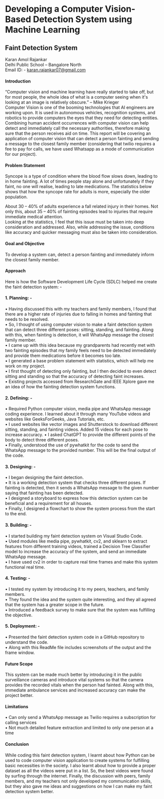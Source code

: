 # Developing a Computer Vision-Based Detection System using Machine Learning
## Faint Detection System


Karan Amol Rajankar </br>
Delhi Public School – Bangalore North </br>
Email ID: - karan.rajankar07@gmail.com </br>

#### Introduction
“Computer vision and machine learning have really started to take off, but for most people, the whole idea of what is a computer seeing when it's looking at an image is relatively obscure.” – Mike Krieger </br>
Computer Vision is one of the booming technologies that AI engineers are working upon. It is used in autonomous vehicles, recognition systems, and robotics to provide computers the eyes that they need for detecting entities. Combining human accident occurrences with computer vision can help detect and immediately call the necessary authorities, therefore making sure that the person receives aid on time. This report will be covering an application of computer vision that can detect a person fainting and sending a message to the closest family member (considering that twilio requires a fee to pay for calls, we have used Whatsapp as a mode of communication for our project).

#### Problem Statement
Syncope is a type of condition where the blood flow slows down, leading to in home fainting. A lot of times people stay alone and unfortunately if they faint, no one will realise, leading to late medications. The statistics below shows that how the syncope rate for adults is more, especially the older population. </br> 

About 30 – 40% of adults experience a fall related injury in their homes. Not only this, about 35 – 40% of fainting episodes lead to injuries that require immediate medical attention. </br>
Looking at the statistics, I feel that this issue must be taken into deep consideration and addressed. Also, while addressing the issue, conditions like accuracy and quicker messaging must also be taken into consideration.

#### Goal and Objective
To develop a system can, detect a person fainting and immediately inform the closest family member.
#### Approach
Here is how the Software Development Life Cycle (SDLC) helped me create the faint detection system: - </br>
#### 1.	Planning: - 
•	Having discussed this with my teachers and family members, I found that there are a higher rate of injuries due to falling in homes and fainting that needs to be resolved. </br>
•	So, I thought of using computer vision to make a faint detection system that can detect three different poses: sitting, standing, and fainting. Along with this, when fainting is detection, it will WhatsApp message the closest family member. <br>
•	I came up with this idea because my grandparents had recently met with two fainting episodes that my family feels need to be detected immediately and provide them medications before it becomes too late. <br>
•	I generated a base problem statement with statistics, which will help me work on my project. <br>
•	I first thought of detecting only fainting, but I then decided to even detect sitting and standing so that the accuracy of detecting faint increases. <br>
•	Existing projects accessed from ResearchGate and IEEE Xplore gave me an idea of how the fainting detection system functions. <br>
 
#### 2.	Defining: -
•	Required Python computer vision, media pipe and WhatsApp message coding experience. I learned about it through many YouTube videos and websites like GeeksForGeeks, Java Tutorials, etc. <br>
•	I used websites like vector images and Shutterstock to download different sitting, standing, and fainting videos. Added 15 videos for each pose to increase accuracy. 
•	I asked ChatGPT to provide the different points of the body to detect three different poses. <br>
•	Finally, understood the use of pywhatkit for the code to send the WhatsApp message to the provided number. This will be the final output of the code. <br>
 
#### 3.	Designing: - 
•	I began designing the faint detection. <br>
•	It is a working detection system that checks three different poses. If fainting is detected, then it sends a WhatsApp message to the given number saying that fainting has been detected. <br>
•	I designed a storyboard to express how this detection system can be beneficial and a requirement for all houses. <br>
•	Finally, I designed a flowchart to show the system process from the start to the end. <br>

#### 3.	Building: - 
•	I started building my faint detection system on Visual Studio Code. <br>
•	Used modules like media pipe, pywhatkit, cv2, and sklearn to extract features from different training videos, trained a Decision Tree Classifier model to increase the accuracy of the system, and send an immediate WhatsApp message. <br>
•	I have used cv2 in order to capture real time frames and make this system functional real time. <br>
 
#### 4.	Testing: -
•	I tested my system by introducing it to my peers, teachers, and family members. <br>
•	They found the idea and the system quite interesting, and they all agreed that the system has a greater scope in the future. <br>
•	Introduced a feedback survey to make sure that the system was fulfilling the objective. <br>
 
#### 5.	Deployment: - 
•	Presented the faint detection system code in a GitHub repository to understand the code. <br>
•	Along with this ReadMe file includes screenshots of the output and the frame window. <br>

#### Future Scope
This system can be made much better by introducing it in the public surveillance cameras and introduce vital systems so that the camera provides the recorded vitals when the person had fainted. Along with this, immediate ambulance services and increased accuracy can make the project better.
#### Limitations
•	Can only send a WhatsApp message as Twilio requires a subscription for calling services <br>
•	Not much detailed feature extraction and limited to only one person at a time

#### Conclusion
While coding this faint detection system, I learnt about how Python can be used to code computer vision application to create systems for fulfilling basic necessities in the society. I also learnt about how to provide a proper dataset as all the videos were put in a list. So, the best videos were found by surfing through the internet. Finally, the discussion with peers, family members, and my teachers not only developed my communication skills, but they also gave me ideas and suggestions on how I can make my faint detection system better.
